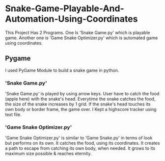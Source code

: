 # Snake-Game-Playable-And-Automation-Using-Coordinates
This Project Has 2 Programs. One Is 'Snake Game.py' which is playable game. Another one is 'Game Snake Optimizer.py' which is automated game using coordinates.

<h2> Pygame </h2>
I used PyGame Module to build a snake game in python.

<h3> 'Snake Game.py' </h3>
'Snake Game.py' is played by using arrow keys. User have to catch the food (apple here) with the snake's head.
 Everytime the snake catches the food, the size of the snake increases by 1 grid.
 If the snake's head touches its own body or border frame, the game over.
 I Kept a highscore tracker using text file.
 
<h3> 'Game Snake Optimizer.py' </h3>
'Game Snake Optimizer.py' is similar to 'Game Snake.py' in terms of look but performs on its own.
 It catches the food, using its coordinates.
 It creates a path to escape from catching its own body, when needed.
 It grows to its maximum size possible & reaches eternity.
